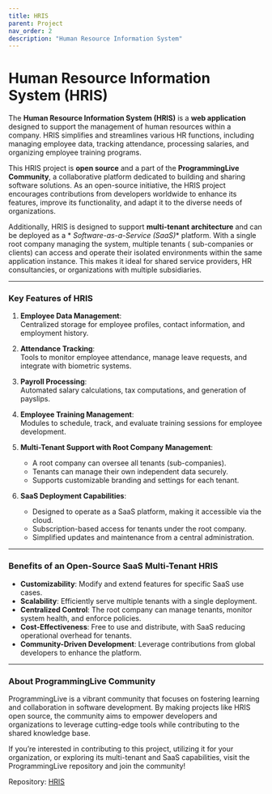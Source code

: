 ```yaml
---
title: HRIS
parent: Project
nav_order: 2
description: "Human Resource Information System"
---
```


# Human Resource Information System (HRIS)

The **Human Resource Information System (HRIS)** is a **web application** designed to support the management of human
resources within a company. HRIS simplifies and streamlines various HR functions, including managing employee data,
tracking attendance, processing salaries, and organizing employee training programs.

This HRIS project is **open source** and a part of the **ProgrammingLive Community**, a collaborative platform dedicated
to building and sharing software solutions. As an open-source initiative, the HRIS project encourages contributions from
developers worldwide to enhance its features, improve its functionality, and adapt it to the diverse needs of
organizations.

Additionally, HRIS is designed to support **multi-tenant architecture** and can be deployed as a *
*Software-as-a-Service (SaaS)** platform. With a single root company managing the system, multiple tenants (
sub-companies or clients) can access and operate their isolated environments within the same application instance. This
makes it ideal for shared service providers, HR consultancies, or organizations with multiple subsidiaries.

---

### Key Features of HRIS

1. **Employee Data Management**:  
   Centralized storage for employee profiles, contact information, and employment history.

2. **Attendance Tracking**:  
   Tools to monitor employee attendance, manage leave requests, and integrate with biometric systems.

3. **Payroll Processing**:  
   Automated salary calculations, tax computations, and generation of payslips.

4. **Employee Training Management**:  
   Modules to schedule, track, and evaluate training sessions for employee development.

5. **Multi-Tenant Support with Root Company Management**:
    - A root company can oversee all tenants (sub-companies).
    - Tenants can manage their own independent data securely.
    - Supports customizable branding and settings for each tenant.

6. **SaaS Deployment Capabilities**:
    - Designed to operate as a SaaS platform, making it accessible via the cloud.
    - Subscription-based access for tenants under the root company.
    - Simplified updates and maintenance from a central administration.

---

### Benefits of an Open-Source SaaS Multi-Tenant HRIS

- **Customizability**: Modify and extend features for specific SaaS use cases.
- **Scalability**: Efficiently serve multiple tenants with a single deployment.
- **Centralized Control**: The root company can manage tenants, monitor system health, and enforce policies.
- **Cost-Effectiveness**: Free to use and distribute, with SaaS reducing operational overhead for tenants.
- **Community-Driven Development**: Leverage contributions from global developers to enhance the platform.

---

### About ProgrammingLive Community

ProgrammingLive is a vibrant community that focuses on fostering learning and collaboration in software development. By
making projects like HRIS open source, the community aims to empower developers and organizations to leverage
cutting-edge tools while contributing to the shared knowledge base.

If you’re interested in contributing to this project, utilizing it for your organization, or exploring its multi-tenant
and SaaS capabilities, visit the ProgrammingLive repository and join the community!

Repository: [HRIS](https://github.com/programinglive/hris)